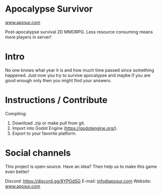 # Apocalypse Survivor
www.aposur.com

Post-apocalypse survival 2D MMORPG. Less resource consuming means more players in server! 


# Intro
No one knows what year it is and how much time passed since something happened. Just now you try to survive apocalypse and maybe if you are good enough only then you might find your answers.


# Instructions / Contribute
Compiling:
1. Download .zip or make pull from git.
2. Import into Godot Engine (https://godotengine.org/).
3. Export to your favorite platform.


# Social channels
This project is open-source. Have an idea? Then help us to make this game even better!

Discord: https://discord.gg/8YPGdSG
E-mail: info@aposur.com
Website: www.aposur.com
